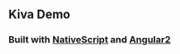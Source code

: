 ## Kiva Demo
### Built with [NativeScript](https://www.nativescript.org/) and [Angular2](https://angular.io/)
